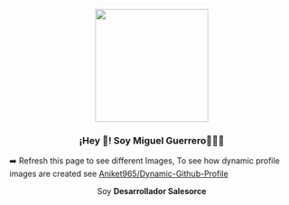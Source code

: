 <p align="center" width="300">
   <img align="center" width="200" src= />
   <h3 align="center">¡Hey 👋! Soy Miguel Guerrero👨🏻‍💻</h3>
</p>

 ➡️  Refresh this page to see different Images, To see how dynamic profile images are created  see [Aniket965/Dynamic-Github-Profile](https://github.com/Aniket965/Dynamic-Github-Profile)<p align="center">Soy <strong>Desarrollador Salesorce </strong><br /></p>
